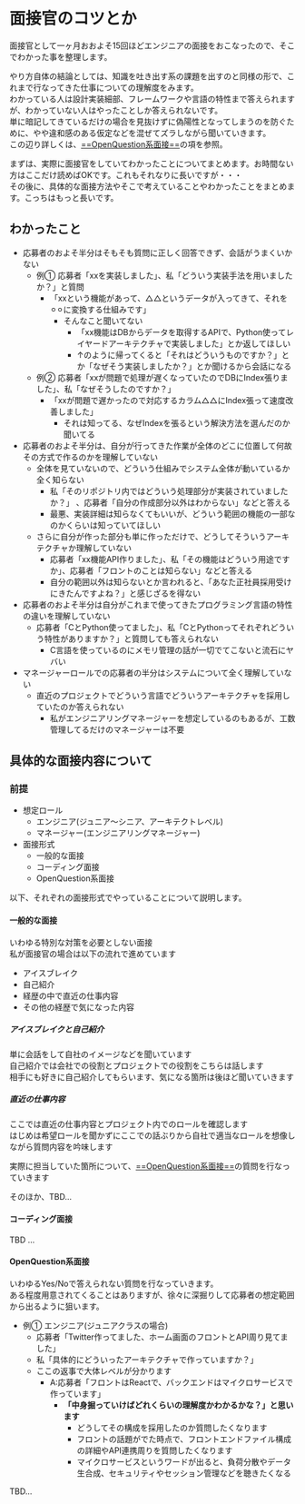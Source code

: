 # 面接官のコツとか

面接官として一ヶ月おおよそ15回ほどエンジニアの面接をおこなったので、そこでわかった事を整理します。  

やり方自体の結論としては、知識を吐き出す系の課題を出すのと同様の形で、これまで行なってきた仕事についての理解度をみます。   
わかっている人は設計実装細部、フレームワークや言語の特性まで答えられますが、わかっていない人はやったことしか答えられないです。  
単に暗記してきているだけの場合を見抜けずに偽陽性となってしまうのを防ぐために、やや違和感のある仮定などを混ぜてズラしながら聞いていきます。  
この辺り詳しくは、[==OpenQuestion系面接==](####OpenQuestion系面接)の項を参照。  

まずは、実際に面接官をしていてわかったことについてまとめます。お時間ない方はここだけ読めばOKです。これもそれなりに長いですが・・・  
その後に、具体的な面接方法やそこで考えていることやわかったことをまとめます。こっちはもっと長いです。

## わかったこと

- 応募者のおよそ半分はそもそも質問に正しく回答できず、会話がうまくいかない
  - 例① 応募者「xxを実装しました」、私「どういう実装手法を用いましたか？」と質問
    - 「xxという機能があって、△△というデータが入ってきて、それを⚪︎⚪︎に変換する仕組みです」
      - そんなこと聞いてない
        - 「xx機能はDBからデータを取得するAPIで、Python使ってレイヤードアーキテクチャで実装しました」とか返してほしい
        - ↑のように帰ってくると「それはどういうものですか？」とか「なぜそう実装しましたか？」とか聞けるから会話になる
  - 例② 応募者「xxが問題で処理が遅くなっていたのでDBにIndex張りました」、私「なぜそうしたのですか？」
    - 「xxが問題で遅かったので対応するカラム△△にIndex張って速度改善しました」
      - それは知ってる、なぜIndexを張るという解決方法を選んだのか聞いてる 
- 応募者のおよそ半分は、自分が行ってきた作業が全体のどこに位置して何故その方式で作るのかを理解していない
  - 全体を見ていないので、どういう仕組みでシステム全体が動いているか全く知らない
    - 私「そのリポジトリ内ではどういう処理部分が実装されていましたか？」 、応募者「自分の作成部分以外はわからない」などと答える
    - 最悪、実装詳細は知らなくてもいいが、どういう範囲の機能の一部なのかくらいは知っていてほしい  
  - さらに自分が作った部分も単に作っただけで、どうしてそういうアーキテクチャか理解していない
    - 応募者「xx機能API作りました」、私「その機能はどういう用途ですか」、応募者「フロントのことは知らない」などと答える
    - 自分の範囲以外は知らないとか言われると、「あなた正社員採用受けにきたんですよね？」と感じざるを得ない
- 応募者のおよそ半分は自分がこれまで使ってきたプログラミング言語の特性の違いを理解していない
  - 応募者「CとPython使ってました」、私「CとPythonってそれぞれどういう特性がありますか？」と質問しても答えられない
    - C言語を使っているのにメモリ管理の話が一切でてこないと流石にヤバい
- マネージャーロールでの応募者の半分はシステムについて全く理解していない
  - 直近のプロジェクトでどういう言語でどういうアーキテクチャを採用していたのか答えられない
    - 私がエンジニアリングマネージャーを想定しているのもあるが、工数管理してるだけのマネージャーは不要   

## 具体的な面接内容について

### 前提

- 想定ロール
  - エンジニア(ジュニア〜シニア、アーキテクトレベル)
  - マネージャー(エンジニアリングマネージャー)
- 面接形式
  - 一般的な面接
  - コーディング面接
  - OpenQuestion系面接

以下、それぞれの面接形式でやっていることについて説明します。

#### 一般的な面接

いわゆる特別な対策を必要としない面接  
私が面接官の場合は以下の流れで進めています  

- アイスブレイク
- 自己紹介
- 経歴の中で直近の仕事内容
- その他の経歴で気になった内容

##### アイスブレイクと自己紹介

単に会話をして自社のイメージなどを聞いています  
自己紹介では会社での役割とプロジェクトでの役割をこちらは話します  
相手にも好きに自己紹介してもらいます、気になる箇所は後ほど聞いていきます

##### 直近の仕事内容

ここでは直近の仕事内容とプロジェクト内でのロールを確認します  
はじめは希望ロールを聞かずにここでの話ぶりから自社で適当なロールを想像しながら質問内容を吟味します  

実際に担当していた箇所について、[==OpenQuestion系面接==](####OpenQuestion系面接)の質問を行なっていきます

そのほか、TBD...

#### コーディング面接

TBD ...

#### OpenQuestion系面接

いわゆるYes/Noで答えられない質問を行なっていきます。  
ある程度用意されてくることはありますが、徐々に深掘りして応募者の想定範囲から出るように狙います。  

- 例① エンジニア(ジュニアクラスの場合)
  - 応募者「Twitter作ってました、ホーム画面のフロントとAPI周り見てました」
  - 私「具体的にどういったアーキテクチャで作っていますか？」
  - ここの返事で大体レベルが分かります
    - A:応募者「フロントはReactで、バックエンドはマイクロサービスで作っています」
      - **「中身掘っていけばどれくらいの理解度かわかるかな？」と思います**
        - どうしてその構成を採用したのか質問したくなります  
        - フロントの話題がでた時点で、フロントエンドファイル構成の詳細やAPI連携周りを質問したくなります
        - マイクロサービスというワードが出ると、負荷分散やデータ生合成、セキュリティやセッション管理などを聴きたくなる
          
TBD...
